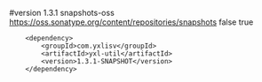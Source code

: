 #version 1.3.1
	<repositories>
		<repository>
			<id>snapshots-oss</id>
			<url>https://oss.sonatype.org/content/repositories/snapshots</url>
			<releases>
				<enabled>false</enabled>
			</releases>
			<snapshots>
				<enabled>true</enabled>
			</snapshots>
		</repository>
	</repositories>
	
		<dependency>
			<groupId>com.yxlisv</groupId>
			<artifactId>yxl-util</artifactId>
			<version>1.3.1-SNAPSHOT</version>
		</dependency>